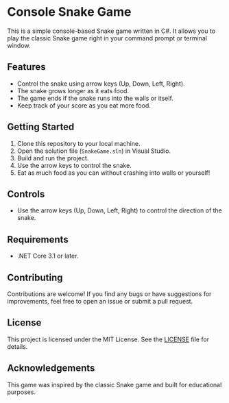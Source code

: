 # Console Snake Game

This is a simple console-based Snake game written in C#. It allows you to play the classic Snake game right in your command prompt or terminal window.

## Features

- Control the snake using arrow keys (Up, Down, Left, Right).
- The snake grows longer as it eats food.
- The game ends if the snake runs into the walls or itself.
- Keep track of your score as you eat more food.

## Getting Started

1. Clone this repository to your local machine.
2. Open the solution file (`SnakeGame.sln`) in Visual Studio.
3. Build and run the project.
4. Use the arrow keys to control the snake.
5. Eat as much food as you can without crashing into walls or yourself!

## Controls

- Use the arrow keys (Up, Down, Left, Right) to control the direction of the snake.

## Requirements

- .NET Core 3.1 or later.

## Contributing

Contributions are welcome! If you find any bugs or have suggestions for improvements, feel free to open an issue or submit a pull request.

## License

This project is licensed under the MIT License. See the [LICENSE](LICENSE) file for details.

## Acknowledgements

This game was inspired by the classic Snake game and built for educational purposes.

